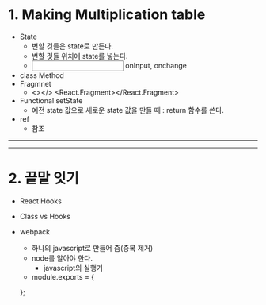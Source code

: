 # 1. Making Multiplication table

- State
    - 변할 것들은 state로 만든다.
    - 변할 것들 위치에 state를 넣는다.
    - <input /> onInput, onchange
- class Method
- Fragmnet
    - <></> <React.Fragment></React.Fragment>
- Functional setState
    - 예전 state 값으로 새로운 state 값을 만들 때 : return 함수를 쓴다.
- ref
    - 참조

***
***

# 2. 끝말 잇기
- React Hooks
- Class vs Hooks
- webpack
    - 하나의 javascript로 만들어 줌(중복 제거)
    - node를 알아야 한다.
        - javascript의 실행기
    - module.exports = {
        
    };
